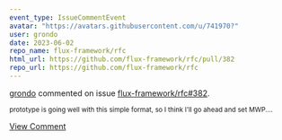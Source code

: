 ```yaml
---
event_type: IssueCommentEvent
avatar: "https://avatars.githubusercontent.com/u/741970?"
user: grondo
date: 2023-06-02
repo_name: flux-framework/rfc
html_url: https://github.com/flux-framework/rfc/pull/382
repo_url: https://github.com/flux-framework/rfc
---
```


<a href='https://github.com/grondo' target='_blank'>grondo</a> commented on issue <a href='https://github.com/flux-framework/rfc/pull/382' target='_blank'>flux-framework/rfc#382</a>.

<small>prototype is going well with this simple format, so I think I'll go ahead and set MWP....</small>

<a href='https://github.com/flux-framework/rfc/pull/382' target='_blank'>View Comment</a>